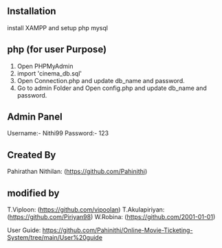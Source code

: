 ## Installation

install XAMPP and setup php mysql 

## php (for user Purpose)
1) Open PHPMyAdmin
2) import 'cinema_db.sql'
3) Open Connection.php and update db_name and password.
4) Go to admin Folder and Open config.php and update db_name and password.

## Admin Panel
Username:- Nithi99
Password:- 123

## Created By
Pahirathan Nithilan: (https://github.com/Pahinithi)

## modified by
T.Viploon: (https://github.com/vipoolan)
T.Akulapiriyan: (https://github.com/Piriyan98)
W.Robina: (https://github.com/2001-01-01)


User Guide: https://github.com/Pahinithi/Online-Movie-Ticketing-System/tree/main/User%20guide
